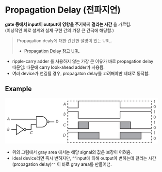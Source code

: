 # Propagation Delay (전파지연)

**gate 등에서 input이 output에 영향을 주기까지 걸리는 시간** 을 가르킴.  
(이상적인 회로 설계와 실제 구현 간의 가장 큰 간극에 해당함.)

> Propagation dealy에 대한 간단한 설명이 있는 URL.
>   
> * [Propagation Delay 참고 URL](https://dsaint31.tistory.com/entry/CI-Propagation-delay-%EC%A0%84%ED%8C%8C%EC%A7%80%EC%97%B0)

* ripple-carry adder 를 사용하지 않는 가장 큰 이유가 바로 propagation delay 때문임: 때문에 carry look-ahead adder가 사용됨.
* 여러 device가 연결될 경우, propagaton delay를 고려해야만 제대로 동작함.

## Example

![propagation_delay_ex](imgs/propagation_delay_example.png)

* 위의 그림에서 gray area 에서는 해당 signal의 값은 보장이 어려움.
* ideal device라면 즉시 변하지만, ^^input에 의해 output이 변하는데 걸리는 시간(propagation delay)^^ 이 바로 gray area를 만들어냄.